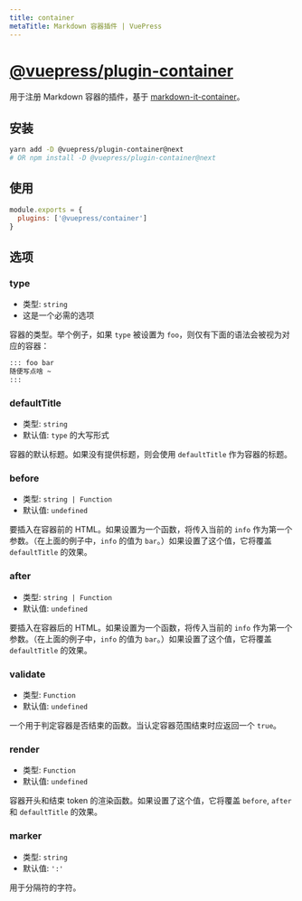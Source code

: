 ```yaml
---
title: container
metaTitle: Markdown 容器插件 | VuePress
---
```


# [@vuepress/plugin-container](https://github.com/vuejs/vuepress/tree/master/packages/@vuepress/plugin-container)

用于注册 Markdown 容器的插件，基于 [markdown-it-container](https://github.com/markdown-it/markdown-it-container)。<Badge text="1.0.0-alpha.41+" vertical="baseline"/>

## 安装

```bash
yarn add -D @vuepress/plugin-container@next
# OR npm install -D @vuepress/plugin-container@next
```

## 使用

```javascript
module.exports = {
  plugins: ['@vuepress/container'] 
}
```

## 选项

### type

- 类型: `string`
- 这是一个必需的选项

容器的类型。举个例子，如果 `type` 被设置为 `foo`，则仅有下面的语法会被视为对应的容器：

```md
::: foo bar
随便写点啥 ~
:::
```

### defaultTitle

- 类型: `string`
- 默认值: `type` 的大写形式

容器的默认标题。如果没有提供标题，则会使用 `defaultTitle` 作为容器的标题。

### before

- 类型: `string | Function`
- 默认值: `undefined`

要插入在容器前的 HTML。如果设置为一个函数，将传入当前的 `info` 作为第一个参数。（在上面的例子中，`info` 的值为 `bar`。）如果设置了这个值，它将覆盖 `defaultTitle` 的效果。

### after

- 类型: `string | Function`
- 默认值: `undefined`

要插入在容器后的 HTML。如果设置为一个函数，将传入当前的 `info` 作为第一个参数。（在上面的例子中，`info` 的值为 `bar`。）如果设置了这个值，它将覆盖 `defaultTitle` 的效果。

### validate

- 类型: `Function`
- 默认值: `undefined`

一个用于判定容器是否结束的函数。当认定容器范围结束时应返回一个 `true`。

### render

- 类型: `Function`
- 默认值: `undefined`

容器开头和结束 token 的渲染函数。如果设置了这个值，它将覆盖 `before`, `after` 和 `defaultTitle` 的效果。

### marker

- 类型: `string`
- 默认值: `':'`

用于分隔符的字符。
